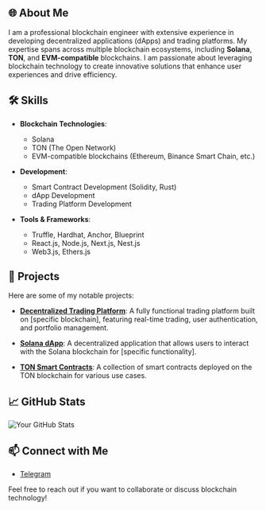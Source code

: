 
## 🌐 About Me
I am a professional blockchain engineer with extensive experience in developing decentralized applications (dApps) and trading platforms. My expertise spans across multiple blockchain ecosystems, including **Solana**, **TON**, and **EVM-compatible** blockchains. I am passionate about leveraging blockchain technology to create innovative solutions that enhance user experiences and drive efficiency.

## 🛠️ Skills
- **Blockchain Technologies**:
  - Solana
  - TON (The Open Network)
  - EVM-compatible blockchains (Ethereum, Binance Smart Chain, etc.)
  
- **Development**:
  - Smart Contract Development (Solidity, Rust)
  - dApp Development
  - Trading Platform Development

- **Tools & Frameworks**:
  - Truffle, Hardhat, Anchor, Blueprint
  - React.js, Node.js, Next.js, Nest.js
  - Web3.js, Ethers.js

## 🚀 Projects
Here are some of my notable projects:

- [**Decentralized Trading Platform**](https://github.com/superkidhedpay/hedpay): A fully functional trading platform built on [specific blockchain], featuring real-time trading, user authentication, and portfolio management.
  
- [**Solana dApp**](https://github.com/superkidhedpay/solana-dapp): A decentralized application that allows users to interact with the Solana blockchain for [specific functionality].

- [**TON Smart Contracts**](https://github.com/superkidhedpay/ton-smart-contracts): A collection of smart contracts deployed on the TON blockchain for various use cases.

## 📈 GitHub Stats
![Your GitHub Stats](https://github-readme-stats.vercel.app/api?username=superkidhedpay&show_icons=true&theme=radical)

## 📫 Connect with Me
<!-- - [LinkedIn](https://www.linkedin.com/in/yourprofile)
- [Twitter](https://twitter.com/yourprofile)
- [Personal Website](https://yourwebsite.com) -->
- [Telegram](https://t.me/cryptomusha)


Feel free to reach out if you want to collaborate or discuss blockchain technology!

